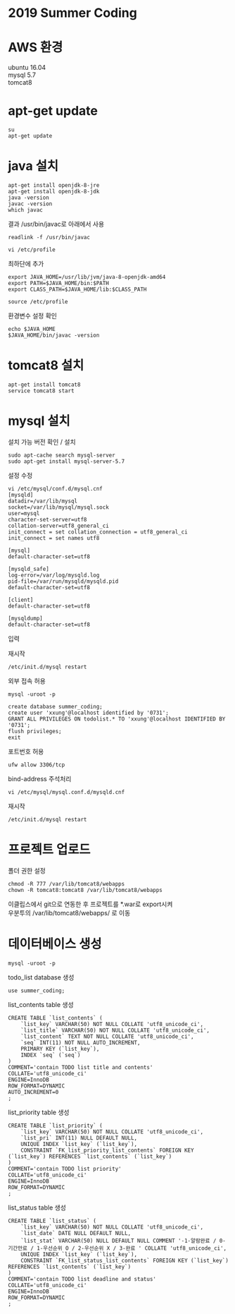 # 2019 Summer Coding


# AWS 환경  
ubuntu 16.04  
mysql 5.7  
tomcat8  

# apt-get update  
``` Ubuntu 
su  
apt-get update  
```  
  
# java 설치  
``` Ubuntu 
apt-get install openjdk-8-jre  
apt-get install openjdk-8-jdk  
java -version  
javac -version  
which javac
```  
결과 /usr/bin/javac로 아래에서 사용  
``` Ubuntu 
readlink -f /usr/bin/javac  
```  

``` Ubuntu  
vi /etc/profile  
``` 
최하단에 추가  
``` Ubuntu
export JAVA_HOME=/usr/lib/jvm/java-8-openjdk-amd64  
export PATH=$JAVA_HOME/bin:$PATH  
export CLASS_PATH=$JAVA_HOME/lib:$CLASS_PATH  
``` 

``` Ubuntu
source /etc/profile  
``` 
  
환경변수 설정 확인  
``` Ubuntu
echo $JAVA_HOME  
$JAVA_HOME/bin/javac -version  
``` 
  
# tomcat8 설치  
``` Ubuntu
apt-get install tomcat8  
service tomcat8 start  
``` 
  
# mysql 설치  
설치 가능 버전 확인 / 설치  
``` Ubuntu
sudo apt-cache search mysql-server  
sudo apt-get install mysql-server-5.7  
```  
  
설정 수정  
``` Ubuntu
vi /etc/mysql/conf.d/mysql.cnf  
[mysqld]  
datadir=/var/lib/mysql  
socket=/var/lib/mysql/mysql.sock  
user=mysql  
character-set-server=utf8  
collation-server=utf8_general_ci  
init_connect = set collation_connection = utf8_general_ci  
init_connect = set names utf8  

[mysql]  
default-character-set=utf8  

[mysqld_safe]  
log-error=/var/log/mysqld.log  
pid-file=/var/run/mysqld/mysqld.pid  
default-character-set=utf8  

[client]   
default-character-set=utf8  

[mysqldump]  
default-character-set=utf8  
``` 
입력  
  
재시작  
``` Ubuntu
/etc/init.d/mysql restart  
```   
외부 접속 허용  
``` Ubuntu
mysql -uroot -p  
``` 
``` MySQL
create database summer_coding;  
create user 'xxung'@localhost identified by '0731';  
GRANT ALL PRIVILEGES ON todolist.* TO 'xxung'@localhost IDENTIFIED BY '0731';  
flush privileges;  
exit
```
  
포트번호 허용  
``` Ubuntu
ufw allow 3306/tcp 
```    
bind-address 주석처리  
``` Ubuntu
vi /etc/mysql/mysql.conf.d/mysqld.cnf  
```    
  
재시작  
``` Ubuntu
/etc/init.d/mysql restart  
```
 
# 프로젝트 업로드  
폴더 권한 설정  
``` Ubuntu
chmod -R 777 /var/lib/tomcat8/webapps  
chown -R tomcat8:tomcat8 /var/lib/tomcat8/webapps  
``` 
이클립스에서 git으로 연동한 후 프로젝트를 *.war로 export시켜  
우분투의 /var/lib/tomcat8/webapps/ 로 이동  
  
  
# 데이터베이스 생성  
``` Ubuntu
mysql -uroot -p  
```   
  
todo_list database 생성  
``` MySQL
use summer_coding;  
``` 
  
list_contents table 생성  
``` MySQL
CREATE TABLE `list_contents` (  
	`list_key` VARCHAR(50) NOT NULL COLLATE 'utf8_unicode_ci',  
	`list_title` VARCHAR(50) NOT NULL COLLATE 'utf8_unicode_ci',  
	`list_content` TEXT NOT NULL COLLATE 'utf8_unicode_ci',  
	`seq` INT(11) NOT NULL AUTO_INCREMENT,  
	PRIMARY KEY (`list_key`),  
	INDEX `seq` (`seq`)  
)  
COMMENT='contain TODO list title and contents'  
COLLATE='utf8_unicode_ci'  
ENGINE=InnoDB  
ROW_FORMAT=DYNAMIC  
AUTO_INCREMENT=0  
;  
``` 

list_priority table 생성  
``` MySQL
CREATE TABLE `list_priority` (  
	`list_key` VARCHAR(50) NOT NULL COLLATE 'utf8_unicode_ci',  
	`list_pri` INT(11) NULL DEFAULT NULL,  
	UNIQUE INDEX `list_key` (`list_key`),  
	CONSTRAINT `FK_list_priority_list_contents` FOREIGN KEY (`list_key`) REFERENCES `list_contents` (`list_key`)  
)  
COMMENT='contain TODO list priority'  
COLLATE='utf8_unicode_ci'  
ENGINE=InnoDB  
ROW_FORMAT=DYNAMIC  
;  
``` 

list_status table 생성  
``` MySQL
CREATE TABLE `list_status` (  
	`list_key` VARCHAR(50) NOT NULL COLLATE 'utf8_unicode_ci',  
	`list_date` DATE NULL DEFAULT NULL,  
	`list_stat` VARCHAR(50) NULL DEFAULT NULL COMMENT '-1-알람완료 / 0-기간만료 / 1-우선순위 O / 2-우선순위 X / 3-완료 ' COLLATE 'utf8_unicode_ci',
	UNIQUE INDEX `list_key` (`list_key`),  
	CONSTRAINT `FK_list_status_list_contents` FOREIGN KEY (`list_key`) REFERENCES `list_contents` (`list_key`)  
)  
COMMENT='contain TODO list deadline and status'  
COLLATE='utf8_unicode_ci'  
ENGINE=InnoDB  
ROW_FORMAT=DYNAMIC  
;  
 ```
